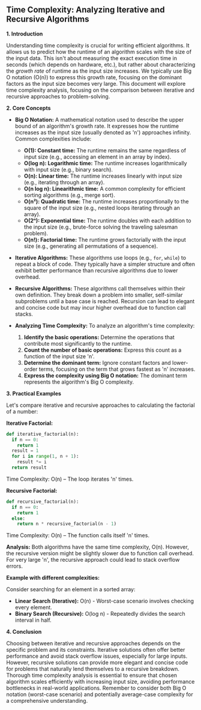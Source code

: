 ## Time Complexity: Analyzing Iterative and Recursive Algorithms

**1. Introduction**

Understanding time complexity is crucial for writing efficient algorithms.  It allows us to predict how the runtime of an algorithm scales with the size of the input data.  This isn't about measuring the exact execution time in seconds (which depends on hardware, etc.), but rather about characterizing the *growth rate* of runtime as the input size increases. We typically use Big O notation (O(n)) to express this growth rate, focusing on the dominant factors as the input size becomes very large.  This document will explore time complexity analysis, focusing on the comparison between iterative and recursive approaches to problem-solving.

**2. Core Concepts**

* **Big O Notation:**  A mathematical notation used to describe the upper bound of an algorithm's growth rate.  It expresses how the runtime increases as the input size (usually denoted as 'n') approaches infinity. Common complexities include:
    * **O(1): Constant time:**  The runtime remains the same regardless of input size (e.g., accessing an element in an array by index).
    * **O(log n): Logarithmic time:** The runtime increases logarithmically with input size (e.g., binary search).
    * **O(n): Linear time:** The runtime increases linearly with input size (e.g., iterating through an array).
    * **O(n log n): Linearithmic time:**  A common complexity for efficient sorting algorithms (e.g., merge sort).
    * **O(n²): Quadratic time:** The runtime increases proportionally to the square of the input size (e.g., nested loops iterating through an array).
    * **O(2ⁿ): Exponential time:** The runtime doubles with each addition to the input size (e.g., brute-force solving the traveling salesman problem).
    * **O(n!): Factorial time:** The runtime grows factorially with the input size (e.g., generating all permutations of a sequence).

* **Iterative Algorithms:** These algorithms use loops (e.g., `for`, `while`) to repeat a block of code. They typically have a simpler structure and often exhibit better performance than recursive algorithms due to lower overhead.

* **Recursive Algorithms:** These algorithms call themselves within their own definition. They break down a problem into smaller, self-similar subproblems until a base case is reached.  Recursion can lead to elegant and concise code but may incur higher overhead due to function call stacks.

* **Analyzing Time Complexity:** To analyze an algorithm's time complexity:
    1. **Identify the basic operations:** Determine the operations that contribute most significantly to the runtime.
    2. **Count the number of basic operations:** Express this count as a function of the input size 'n'.
    3. **Determine the dominant term:** Ignore constant factors and lower-order terms, focusing on the term that grows fastest as 'n' increases.
    4. **Express the complexity using Big O notation:**  The dominant term represents the algorithm's Big O complexity.


**3. Practical Examples**

Let's compare iterative and recursive approaches to calculating the factorial of a number:

**Iterative Factorial:**

```python
def iterative_factorial(n):
  if n == 0:
    return 1
  result = 1
  for i in range(1, n + 1):
    result *= i
  return result
```

Time Complexity: O(n) – The loop iterates 'n' times.

**Recursive Factorial:**

```python
def recursive_factorial(n):
  if n == 0:
    return 1
  else:
    return n * recursive_factorial(n - 1)
```

Time Complexity: O(n) – The function calls itself 'n' times.

**Analysis:** Both algorithms have the same time complexity, O(n). However, the recursive version might be slightly slower due to function call overhead.  For very large 'n', the recursive approach could lead to stack overflow errors.


**Example with different complexities:**

Consider searching for an element in a sorted array:

* **Linear Search (Iterative):** O(n) - Worst-case scenario involves checking every element.
* **Binary Search (Recursive):** O(log n) -  Repeatedly divides the search interval in half.


**4. Conclusion**

Choosing between iterative and recursive approaches depends on the specific problem and its constraints.  Iterative solutions often offer better performance and avoid stack overflow issues, especially for large inputs.  However, recursive solutions can provide more elegant and concise code for problems that naturally lend themselves to a recursive breakdown.  Thorough time complexity analysis is essential to ensure that chosen algorithm scales efficiently with increasing input size, avoiding performance bottlenecks in real-world applications.  Remember to consider both Big O notation (worst-case scenario) and potentially average-case complexity for a comprehensive understanding.
